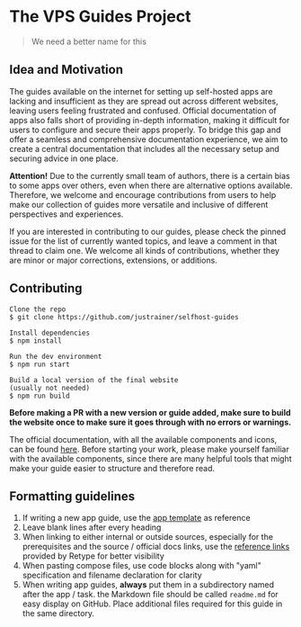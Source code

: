 # The VPS Guides Project
> We need a better name for this

## Idea and Motivation

The guides available on the internet for setting up self-hosted apps are lacking and insufficient as they are spread out across different websites, leaving users feeling frustrated and confused. Official documentation of apps also falls short of providing in-depth information, making it difficult for users to configure and secure their apps properly. To bridge this gap and offer a seamless and comprehensive documentation experience, we aim to create a central documentation that includes all the necessary setup and securing advice in one place.

**Attention!** Due to the currently small team of authors, there is a certain bias to some apps over others, even when there are alternative options available. Therefore, we welcome and encourage contributions from users to help make our collection of guides more versatile and inclusive of different perspectives and experiences.

If you are interested in contributing to our guides, please check the pinned issue for the list of currently wanted topics, and leave a comment in that thread to claim one. We welcome all kinds of contributions, whether they are minor or major corrections, extensions, or additions.

## Contributing

    Clone the repo
    $ git clone https://github.com/justrainer/selfhost-guides
    
    Install dependencies
    $ npm install

    Run the dev environment
    $ npm run start

    Build a local version of the final website
    (usually not needed)
    $ npm run build

**Before making a PR with a new version or guide added, make sure to build the website once to make sure it goes through with no errors or warnings.**

The official documentation, with all the available components and icons, can be found [here](https://retype.com/components/). Before starting your work, please make yourself familiar with the available components, since there are many helpful tools that might make your guide easier to structure and therefore read.

## Formatting guidelines

1. If writing a new app guide, use the [app template](src/apps/_template.md?plain=1) as reference
2. Leave blank lines after every heading
3. When linking to either internal or outside sources, especially for the prerequisites and the source / official docs links, use the [reference links](https://retype.com/components/reference-link/) provided by Retype for better visibility
4. When pasting compose files, use code blocks along with "yaml" specification and filename declaration for clarity
5. When writing app guides, **always** put them in a subdirectory named after the app / task. the Markdown file should be called `readme.md` for easy display on GitHub. Place additional files required for this guide in the same directory.